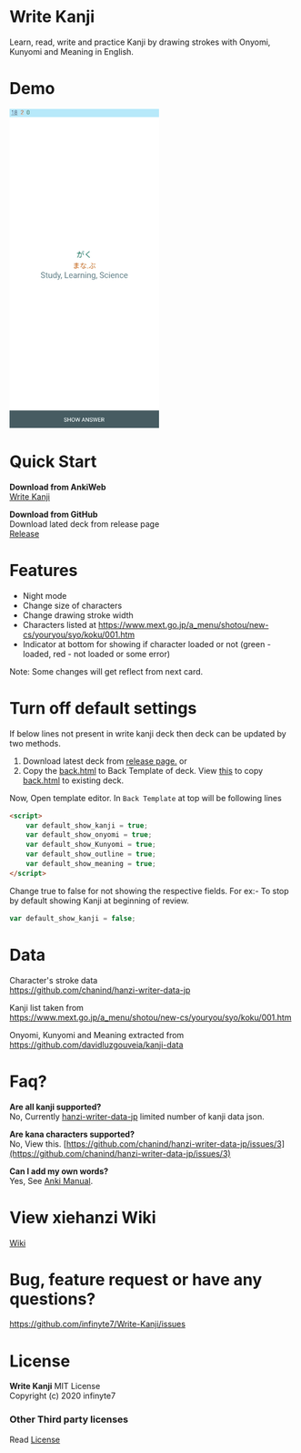 # Write Kanji
 Learn, read, write and practice Kanji by drawing strokes with Onyomi, Kunyomi and Meaning in English.

# Demo
<img src="/Images/write-kanji-demo.gif" height="560" width="263"></img>

# Quick Start
**Download from AnkiWeb**
<br>[Write Kanji](https://ankiweb.net/shared/info/1546710114)

**Download from GitHub**
<br>Download lated deck from release page
<br>[Release](https://github.com/infinyte7/Write-Kanji/releases)

# Features
- Night mode
- Change size of characters
- Change drawing stroke width
- Characters listed at https://www.mext.go.jp/a_menu/shotou/new-cs/youryou/syo/koku/001.htm 
- Indicator at bottom for showing if character loaded or not (green - loaded, red - not loaded or some error)

Note: Some changes will get reflect from next card.

# Turn off default settings
If below lines not present in write kanji deck then deck can be updated by two methods.
1. Download latest deck from [release page.](https://github.com/infinyte7/Write-Kanji/releases)
or
2. Copy the [back.html](https://github.com/infinyte7/Write-Kanji/blob/master/Versions/Version%201.1/back.html) to Back Template of deck.
View [this](https://github.com/infinyte7/Anki-xiehanzi/wiki/Update-xiehanzi-deck-on-AnkiDesktop) to copy [back.html](https://github.com/infinyte7/Write-Kanji/blob/master/Versions/Version%201.1/back.html) to existing deck.

Now,
Open template editor.
In ``` Back Template ``` at top will be following lines
```html
<script>
    var default_show_kanji = true;
    var default_show_onyomi = true;
    var default_show_Kunyomi = true;
    var default_show_outline = true;
    var default_show_meaning = true;
</script>
```
Change true to false for not showing the respective fields.
For ex:- To stop by default showing Kanji at beginning of review.
```javascript
var default_show_kanji = false;
```

 # Data
 Character's stroke data
 <br>https://github.com/chanind/hanzi-writer-data-jp

 Kanji list taken from
 <br>https://www.mext.go.jp/a_menu/shotou/new-cs/youryou/syo/koku/001.htm

 Onyomi, Kunyomi and Meaning extracted from 
 <br>https://github.com/davidluzgouveia/kanji-data

# Faq?
**Are all kanji supported?**
<br>No, Currently [hanzi-writer-data-jp](https://github.com/chanind/hanzi-writer-data-jp) limited number of kanji data json.

**Are kana characters supported?**
<br>No, View this. [https://github.com/chanind/hanzi-writer-data-jp/issues/3](https://github.com/chanind/hanzi-writer-data-jp/issues/3)

**Can I add my own words?**
<br>Yes, See [Anki Manual](https://docs.ankiweb.net/#/editing?id=addingediting).

# View xiehanzi Wiki
[Wiki](https://github.com/infinyte7/Anki-xiehanzi/wiki) 

# Bug, feature request or have any questions?
https://github.com/infinyte7/Write-Kanji/issues

# License
**Write Kanji**
MIT License<br>
Copyright (c) 2020 infinyte7

### Other Third party licenses
Read [License](License)
